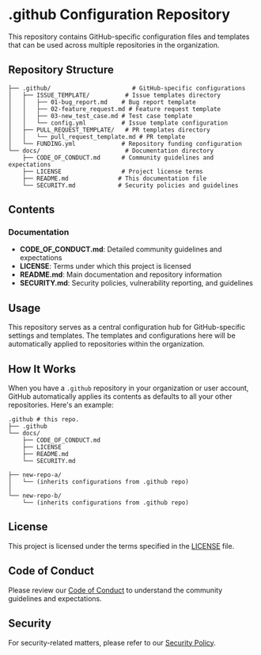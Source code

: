 # .github Configuration Repository

This repository contains GitHub-specific configuration files and templates that can be used across multiple repositories in the organization.

## Repository Structure

```
├── .github/                       # GitHub-specific configurations
│   ├── ISSUE_TEMPLATE/          # Issue templates directory
│   │   ├── 01-bug_report.md    # Bug report template
│   │   ├── 02-feature_request.md # Feature request template
│   │   ├── 03-new_test_case.md # Test case template
│   │   └── config.yml          # Issue template configuration
│   ├── PULL_REQUEST_TEMPLATE/   # PR templates directory
│   │   └── pull_request_template.md # PR template
│   └── FUNDING.yml             # Repository funding configuration
└── docs/                        # Documentation directory
    ├── CODE_OF_CONDUCT.md      # Community guidelines and expectations
    ├── LICENSE                 # Project license terms
    ├── README.md              # This documentation file
    └── SECURITY.md            # Security policies and guidelines
```

## Contents

### Documentation
- **CODE_OF_CONDUCT.md**: Detailed community guidelines and expectations
- **LICENSE**: Terms under which this project is licensed
- **README.md**: Main documentation and repository information
- **SECURITY.md**: Security policies, vulnerability reporting, and guidelines

## Usage

This repository serves as a central configuration hub for GitHub-specific settings and templates. The templates and configurations here will be automatically applied to repositories within the organization.

## How It Works

When you have a `.github` repository in your organization or user account, GitHub automatically applies its contents as defaults to all your other repositories. Here's an example:

```
.github # this repo.
├── .github
└── docs/
    ├── CODE_OF_CONDUCT.md
    ├── LICENSE
    ├── README.md
    └── SECURITY.md

├── new-repo-a/
│   └── (inherits configurations from .github repo)
│
└── new-repo-b/
    └── (inherits configurations from .github repo)
```

## License

This project is licensed under the terms specified in the [LICENSE](LICENSE) file.

## Code of Conduct

Please review our [Code of Conduct](CODE_OF_CONDUCT.md) to understand the community guidelines and expectations.

## Security

For security-related matters, please refer to our [Security Policy](SECURITY.md).
